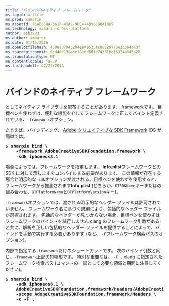 ```yaml
---
title: "バインドのネイティブ フレームワーク"
ms.topic: article
ms.prod: xamarin
ms.assetid: 91AE058A-3A1F-41A9-9DE4-4B96880A1869
ms.technology: xamarin-cross-platform
author: asb3993
ms.author: amburns
ms.date: 01/15/2016
ms.openlocfilehash: 4588a879452b4ee49535ac8882977be2c064a43f
ms.sourcegitcommit: 6cd40d190abe38edd50fc74331be15324a845a28
ms.translationtype: MT
ms.contentlocale: ja-JP
ms.lasthandoff: 02/27/2018
---
```

# <a name="binding-native-frameworks"></a>バインドのネイティブ フレームワーク

としてネイティブ ライブラリを配布することがあります、 [framework](https://developer.apple.com/library/mac/documentation/MacOSX/Conceptual/BPFrameworks/Concepts/WhatAreFrameworks.html)です。 目標ペンを使わずは、便利な機能を介してフレームワークに正しくバインド定義されている、`-framework`オプション。

たとえば、バインディング、 [Adobe クリエイティブな SDK Framework](https://creativesdk.adobe.com/downloads.html) iOS が簡単では。

<pre>$ <b>sharpie bind \
    -framework AdobeCreativeSDKFoundation.framework \
    -sdk iphoneos8.1</b></pre>

場合によっては、フレームワークを指定します、 **Info.plist**フレームワークどの SDK に対して示しますをコンパイルする必要があります。 この情報が存在する場合と明示的な`-sdk`オプションが渡される、目標ペンを使わずを使用すると、フレームワークから推測されます**Info.plist** (どちらか、`DTSDKName`キーまたはの組み合わせ、`DTPlatformName`と`DTPlatformVersion`キー)。

`-framework`オプションでは、渡される明示的なヘッダー ファイルは許可されていません。 フレームワーク名に基づく規則により、包括的なヘッダー ファイルが選択されます。 包括的なヘッダーが見つからない場合、目標ペンを使わずはフレームワークのバインドを試行しません clang のフレームワーク引数があると共に、解析を正しい包括的なヘッダー ファイルを提供することによって、バインドを手動で実行する必要があります (など、 `-F`フレームワーク検索パスのオプション)。

内部で指定する`-framework`だけのショートカットです。 次のバインド引数と同じ、`-framework`上記の短縮形です。
特別な重要なは、 `-F .` clang に指定されたフレームワーク検索パス (コマンドの一部として必要な領域と期間に注意してください)。

<pre>$ <b>sharpie bind \
    -sdk iphoneos8.1 \
    AdobeCreativeSDKFoundation.framework/Headers/AdobeCreativeSDKFoundation.h \
    -scope AdobeCreativeSDKFoundation.framework/Headers \
    -c -F .</b></pre>

